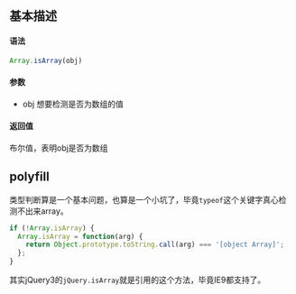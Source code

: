 ## 基本描述

#### 语法

```javascript
Array.isArray(obj)
```

#### 参数

* obj 想要检测是否为数组的值

#### 返回值

布尔值，表明obj是否为数组

## polyfill

类型判断算是一个基本问题，也算是一个小坑了，毕竟```typeof```这个关键字真心检测不出来array。


```javascript
if (!Array.isArray) {
  Array.isArray = function(arg) {
    return Object.prototype.toString.call(arg) === '[object Array]';
  };
}
```

其实jQuery3的```jQuery.isArray```就是引用的这个方法，毕竟IE9都支持了。